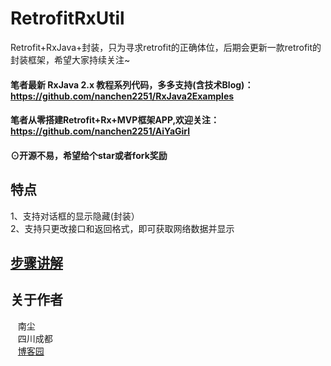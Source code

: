 # RetrofitRxUtil
Retrofit+RxJava+封装，只为寻求retrofit的正确体位，后期会更新一款retrofit的封装框架，希望大家持续关注~

#### 笔者最新 RxJava 2.x 教程系列代码，多多支持(含技术Blog)：https://github.com/nanchen2251/RxJava2Examples
#### 笔者从零搭建Retrofit+Rx+MVP框架APP,欢迎关注：https://github.com/nanchen2251/AiYaGirl


#### ⊙开源不易，希望给个star或者fork奖励
## 特点
  1、支持对话框的显示隐藏(封装）<br>
  2、支持只更改接口和返回格式，即可获取网络数据并显示<br>
## [步骤讲解](http://www.cnblogs.com/liushilin/p/6164901.html)
## 关于作者
    南尘<br>
    四川成都<br>
    [博客园](http://www.cnblogs.com/liushilin/)
